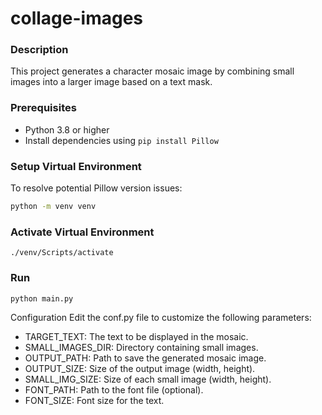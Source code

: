 # collage-images

### Description
This project generates a character mosaic image by combining small images into a larger image based on a text mask.

### Prerequisites
- Python 3.8 or higher
- Install dependencies using `pip install Pillow`

### Setup Virtual Environment
To resolve potential Pillow version issues:
```bash
python -m venv venv
```

### Activate Virtual Environment
`./venv/Scripts/activate`

### Run
`python main.py`

Configuration
Edit the conf.py file to customize the following parameters:

* TARGET_TEXT: The text to be displayed in the mosaic.
* SMALL_IMAGES_DIR: Directory containing small images.
* OUTPUT_PATH: Path to save the generated mosaic image.
* OUTPUT_SIZE: Size of the output image (width, height).
* SMALL_IMG_SIZE: Size of each small image (width, height).
* FONT_PATH: Path to the font file (optional).
* FONT_SIZE: Font size for the text.
